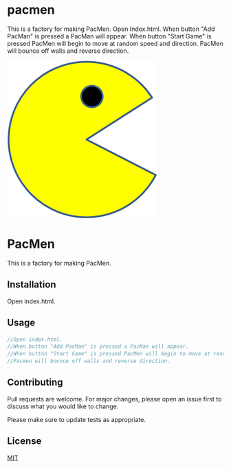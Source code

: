 # pacmen
This is a factory for making PacMen.
Open Index.html.
When button "Add PacMan" is pressed a PacMan will appear.
When button "Start Game" is pressed PacMen will begin to move at random speed and direction.
PacMen will bounce off walls and reverse direction. 

<img src="/images/PacMan1.png">

# PacMen

This is a factory for making PacMen.

## Installation

Open index.html.

## Usage

```javascript
//Open index.html.
//When button "Add PacMan" is pressed a PacMan will appear.
//When button "Start Game" is pressed PacMen will begin to move at random speed and direction.
//Pacmen will bounce off walls and reverse direction.
```

## Contributing
Pull requests are welcome. For major changes, please open an issue first to discuss what you would like to change.

Please make sure to update tests as appropriate.

## License
[MIT](https://choosealicense.com/licenses/mit/)
